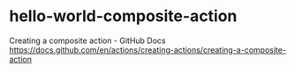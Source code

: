 # hello-world-composite-action
Creating a composite action - GitHub Docs https://docs.github.com/en/actions/creating-actions/creating-a-composite-action

